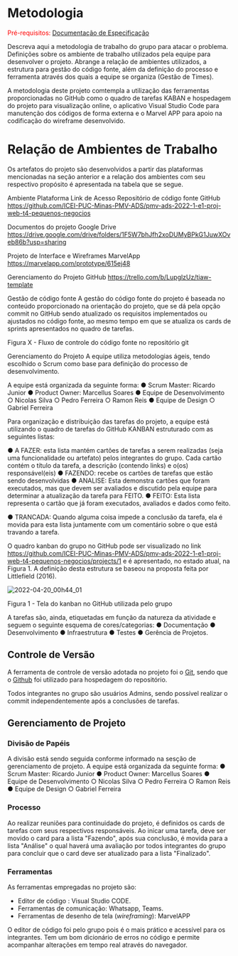 
# Metodologia

<span style="color:red">Pré-requisitos: <a href="2-Especificação do Projeto.md"> Documentação de Especificação</a></span>

Descreva aqui a metodologia de trabalho do grupo para atacar o problema. Definições sobre os ambiente de trabalho utilizados pela  equipe para desenvolver o projeto. Abrange a relação de ambientes utilizados, a estrutura para gestão do código fonte, além da definição do processo e ferramenta através dos quais a equipe se organiza (Gestão de Times).

A metodologia deste projeto comtempla a utilização das ferramentas proporcionadas no GitHub como o quadro de tarefas KABAN e hospedagem do projeto para visualização online, o aplicativo Visual Studio Code para manutenção dos códigos de forma externa e o Marvel APP para apoio na codificação do wireframe desenvolvido.

# Relação de Ambientes de Trabalho
Os artefatos do projeto são desenvolvidos a partir das plataformas mencionadas na seção anterior e a relação dos ambientes com seu respectivo propósito é apresentada na tabela que se segue. 

Ambiente	Plataforma	Link de Acesso
Repositório de código fonte	GitHub	https://github.com/ICEI-PUC-Minas-PMV-ADS/pmv-ads-2022-1-e1-proj-web-t4-pequenos-negocios

Documentos do projeto	Google Drive	https://drive.google.com/drive/folders/1F5W7bhJfh2xoDUMyBPkG1JuwXOveb86b?usp=sharing

Projeto de Interface e  Wireframes	MarvelApp	https://marvelapp.com/prototype/615ej48

Gerenciamento do Projeto	GitHub	https://trello.com/b/LupglzUz/tiaw-template


Gestão de código fonte
A gestão do código fonte do projeto é baseada no conteúdo proporcionado na orientação do projeto, que se dá pela opção commit no GitHub sendo atualizado os requisitos implementados ou ajustados no código fonte, ao mesmo tempo em que se atualiza os cards de sprints apresentados no quadro de tarefas.



Figura X - Fluxo de controle do código fonte no repositório git

Gerenciamento do Projeto
A equipe utiliza metodologias ágeis, tendo escolhido o Scrum como base para definição do processo de desenvolvimento.


A equipe está organizada da seguinte forma:
●	Scrum Master: Ricardo Junior
●	Product Owner: Marcellus Soares
●	Equipe de Desenvolvimento
○	Nicolas Silva
○	Pedro Ferreira
○	Ramon Reis
●	Equipe de Design
○	Gabriel Ferreira

Para organização e distribuição das tarefas do projeto, a equipe está utilizando o quadro de tarefas do GitHub KANBAN estruturado com as seguintes listas: 

●	A FAZER: esta lista mantém cartões de tarefas a serem realizadas (seja uma funcionalidade ou artefato) pelos integrantes do grupo. Cada cartão contém o título da tarefa, a descrição (contendo links) e o(os) responsável(eis)
●	FAZENDO: recebe os cartões de tarefas que estão sendo desenvolvidas
●	ANALISE: Esta demonstra cartões que foram executados, mas que devem ser avaliados e discutido pela equipe para determinar a atualização da tarefa para FEITO.
●	FEITO: Esta lista representa o cartão que já foram executados, avaliados e dados como feito.

●	TRANCADA: Quando alguma coisa impede a conclusão da tarefa, ela é movida para esta lista juntamente com um comentário sobre o que está travando a tarefa.

O quadro kanban do grupo no GitHub pode ser visualizado no link https://github.com/ICEI-PUC-Minas-PMV-ADS/pmv-ads-2022-1-e1-proj-web-t4-pequenos-negocios/projects/1 e é apresentado, no estado atual, na Figura 1. A definição desta estrutura se baseou na proposta feita por Littlefield (2016).

 ![2022-04-20_00h44_01](https://user-images.githubusercontent.com/103546804/164146334-dd71094b-ff30-40ee-a568-6126ff332ae4.png)

Figura 1 - Tela do kanban no GitHub utilizada pelo grupo

A tarefas são, ainda, etiquetadas em função da natureza da atividade e seguem o seguinte esquema de cores/categorias:
●	Documentação
●	Desenvolvimento 
●	Infraestrutura
●	Testes
●	Gerência de Projetos.
 


## Controle de Versão

A ferramenta de controle de versão adotada no projeto foi o
[Git](https://git-scm.com/), sendo que o [Github](https://github.com)
foi utilizado para hospedagem do repositório.

Todos integrantes no grupo são usuários Admins, sendo possível realizar o commit independentemente após a conclusões de tarefas.

## Gerenciamento de Projeto

### Divisão de Papéis
A divisão está sendo seguida conforme informado na sesção de gerenciamento de projeto.
A equipe está organizada da seguinte forma:
●	Scrum Master: Ricardo Junior
●	Product Owner: Marcellus Soares
●	Equipe de Desenvolvimento
○	Nicolas Silva
○	Pedro Ferreira
○	Ramon Reis
●	Equipe de Design
○	Gabriel Ferreira

### Processo

Ao realizar reuniões para continuidade do projeto, é definidos os cards de tarefas com seus respectivos responsáveis. Ao inicar uma tarefa, deve ser movido o card para a lista "Fazendo", após sua conclusão, é movida para a lista "Análise" o qual haverá uma avaliação por todos integrantes do grupo para concluir que o card deve ser atualizado para a lista "Finalizado".
 

### Ferramentas

As ferramentas empregadas no projeto são:

- Editor de código : Visual Studio CODE.
- Ferramentas de comunicação: Whatsapp, Teams.
- Ferramentas de desenho de tela (_wireframing_): MarvelAPP

O editor de código foi pelo grupo pois é o mais prático e acessível para os integrantes. Tem um bom dicionário de erros no código e permite acompanhar alterações em tempo real através do navegador.

